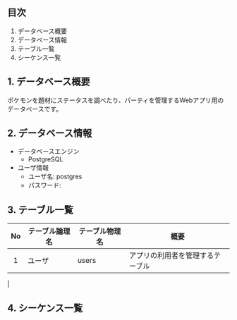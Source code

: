 ## 目次
1. データベース概要
2. データベース情報
3. テーブル一覧
4. シーケンス一覧

## 1. データベース概要
ポケモンを題材にステータスを調べたり、パーティを管理するWebアプリ用のデータベースです。  

## 2. データベース情報
- データベースエンジン
    - PostgreSQL
- ユーザ情報
    - ユーザ名: postgres
    - パスワード: 

## 3. テーブル一覧
|No  |テーブル論理名|テーブル物理名|概要                         |
|:--:|--------------|--------------|--------------------------------|
|1   |ユーザ       |users        |アプリの利用者を管理するテーブル|
|

## 4. シーケンス一覧

